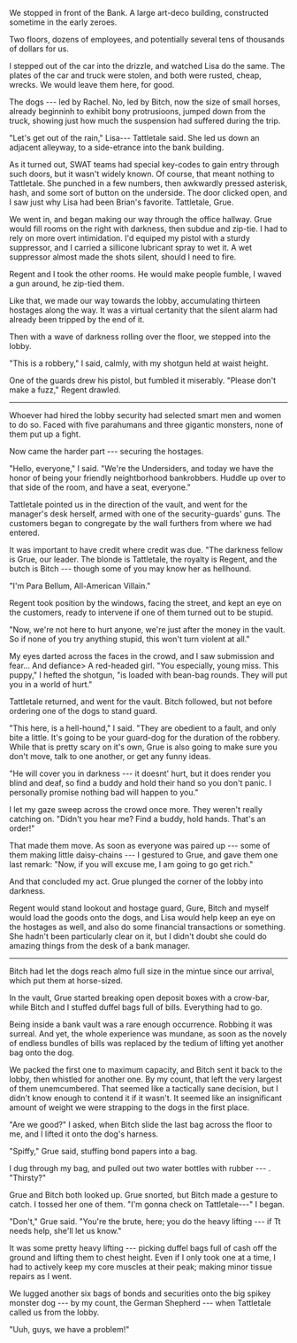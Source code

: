 We stopped in front of the Bank. A large art-deco building, constructed sometime in the early zeroes.

Two floors, dozens of employees, and potentially several tens of thousands of dollars for us.

I stepped out of the car into the drizzle, and watched Lisa do the same. The plates of the car and
truck were stolen, and both were rusted, cheap, wrecks. We would leave them here, for good.

The dogs --- led by Rachel. No, led by Bitch, now the size of small horses, already beginninh to exhibit
bony protrusioons, jumped down from the truck, showing just how much the suspension had
suffered during the trip.

"Let's get out of the rain," Lisa--- Tattletale said. She led us down an adjacent alleyway, to a side-etrance
into the bank building.

As it turned out, SWAT teams had special key-codes to gain entry through such doors, but it wasn't widely
known. Of course, that meant nothing to Tattletale. She punched in a few numbers, then awkwardly pressed
asterisk, hash, and some sort of button on the underside. The door clicked open, and I saw just why Lisa
had been Brian's favorite. Tattletale, Grue.

We went in, and began making our way through the office hallway. Grue would fill rooms on the right with darkness, then
subdue and zip-tie. I had to rely on more overt intimidation. I'd equiped my pistol with a sturdy suppressor,
and I carried a sillicone lubricant spray to wet it. A wet suppressor almost made the shots silent, should
I need to fire.

Regent and I took the other rooms. He would make people fumble, I waved a gun around, he zip-tied them.

Like that, we made our way towards the lobby, accumulating thirteen hostages along the way.
It was a virtual certanity that the silent alarm had already been tripped by the end of it.

Then with a wave of darkness rolling over the floor, we stepped into the lobby.

"This is a robbery," I said, calmly, with my shotgun held at waist height.

One of the guards drew his pistol, but fumbled it miserably.
"Please don't make a fuzz," Regent drawled.

----

Whoever had hired the lobby security had selected smart men and women to do so. Faced with five parahumans
and three gigantic monsters, none of them put up a fight.

Now came the harder part --- securing the hostages.

"Hello, everyone," I said. "We're the Undersiders, and today we have the honor of being your
friendly neightborhood bankrobbers. Huddle up over to that side of the room, and have a seat, everyone."

Tattletale pointed us in the direction of the vault, and went for the manager's desk herself,
armed with one of the security-guards' guns. The customers began to congregate by the wall furthers from
where we had entered.

It was important to have credit where credit was due. "The darkness fellow is Grue, our leader. The blonde
is Tattletale, the royalty is Regent, and the butch is Bitch --- though some of you may know her as hellhound.

"I'm Para Bellum, All-American Villain."

Regent took position by the windows, facing the street, and kept an eye on the customers, ready to intervene
if one of them turned out to be stupid.

"Now, we're not here to hurt anyone, we're just after the money in the vault. So if none of you try anything
stupid, this won't turn violent at all."

My eyes darted across the faces in the crowd, and I saw submission and fear... And defiance> A red-headed girl.
"You especially, young miss. This puppy," I hefted the shotgun, "is loaded with bean-bag rounds. They will put
you in a world of hurt."

Tattletale returned, and went for the vault. Bitch followed, but not before ordering one of the dogs to stand guard.

"This here, is a hell-hound," I said. "They are obedient to a fault, and only bite a little. It's
going to be your guard-dog for the duration of the robbery. While that is pretty scary on it's own,
Grue is also going to make sure you don't move, talk to one another, or get any funny ideas.

"He will cover you in darkness --- it doesnt' hurt, but it does render you blind and deaf, so find
a buddy and hold their hand so you don't panic. I personally promise nothing bad will happen to you."

I let my gaze sweep across the crowd once more. They weren't really catching on. "Didn't you hear
me? Find a buddy, hold hands. That's an order!"

That made them move. As soon as everyone was paired up --- some of them making little daisy-chains ---
I gestured to Grue, and gave them one last remark: "Now, if you will excuse me, I am going to go get rich."

And that concluded my act. Grue plunged the corner of the lobby into darkness.

Regent would stand lookout and hostage guard, Gure, Bitch and myself would load
the goods onto the dogs, and Lisa would help keep an eye on the hostages as well, and also do some financial
transactions or something. She hadn't been particularly clear on it, but I didn't doubt she could do amazing things
from the desk of a bank manager.

----

Bitch had let the dogs reach almo full size in the mintue since our arrival, which put
them at horse-sized.

In the vault, Grue started breaking open deposit boxes with a crow-bar, while Bitch
and I stuffed duffel bags full of bills. Everything had to go.

Being inside a bank vault was a rare enough occurrence. Robbing it was surreal. And yet,
the whole experience was mundane, as soon as the novely of endless bundles of bills was
replaced by the tedium of lifting yet another bag onto the dog.

We packed the first one to maximum capacity, and Bitch sent it back to the lobby, then whistled
for another one. By my count, that left the very largest of them unemcumbered. That seemed
like a tactically sane decision, but I didn't know enough to contend it if it wasn't. It
seemed like an insignificant amount of weight we were strapping to the dogs in the first place.

"Are we good?" I asked, when Bitch slide the last bag across the floor to me, and I lifted it onto
the dog's harness.

"Spiffy," Grue said, stuffing bond papers into a bag.

I dug through my bag, and pulled out two water bottles with rubber --- . "Thirsty?"

Grue and Bitch both looked up. Grue snorted, but Bitch made a gesture to catch. I tossed her one of them.
"I'm gonna check on Tattletale---" I began.

"Don't," Grue said. "You're the brute, here; you do the heavy lifting --- if Tt needs help, she'll let us know."

It was some pretty heavy lifting --- picking duffel bags full of cash off the ground and lifting them
to chest height. Even if I only took one at a time, I had to actively keep my core muscles at their peak;
making minor tissue repairs as I went.

We lugged another six bags of bonds and securities onto the big spikey monster dog --- by my count, the
German Shepherd --- when Tattletale called us from the lobby.

"Uuh, guys, we have a problem!"
